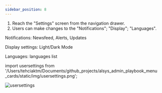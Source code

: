 ```yaml
---
sidebar_position: 8
---
```




1. Reach the "Settings" screen from the navigation drawer.
2. Users can make changes to the "Notifications"; "Display"; "Languages".

Notifications: Newsfeed, Alerts, Updates

Display settings: Light/Dark Mode

Languages: languages list

import usersettings from '/Users/tehciaktm/Documents/github_projects/alsys_admin_playbook_menu_cards/static/img/usersettings.png';

<img src={usersettings} alt="usersettings"/>